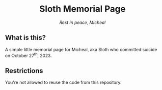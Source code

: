 <div align=center>
  <h1>Sloth Memorial Page</h1>
  <i>Rest in peace, Micheal</i>
</div>

## What is this?

A simple little memorial page for Micheal, aka Sloth who committed suicide on October 27<sup>th</sup>, 2023.

## Restrictions

You're not allowed to reuse the code from this repository.
